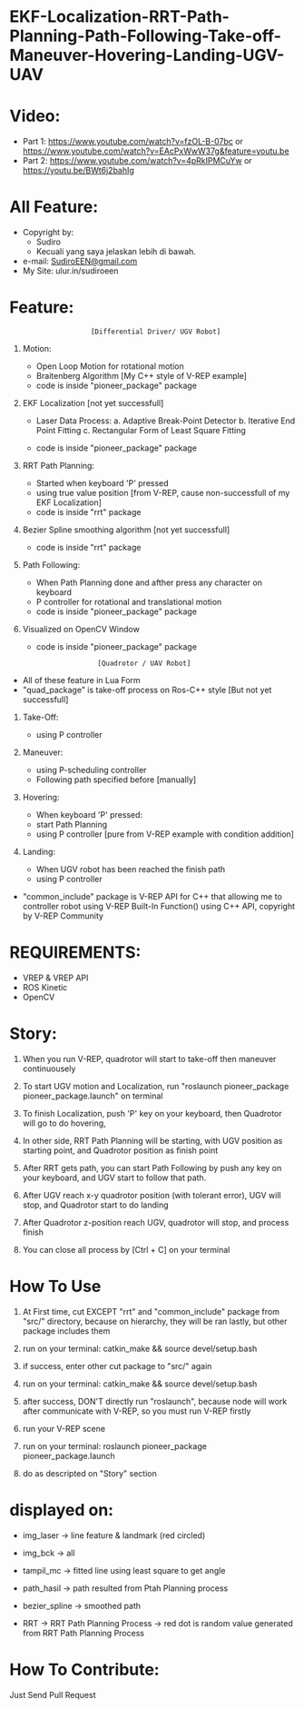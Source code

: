 
# EKF-Localization-RRT-Path-Planning-Path-Following-Take-off-Maneuver-Hovering-Landing-UGV-UAV

# Video:
   + Part 1: https://www.youtube.com/watch?v=fzOL-B-07bc or https://www.youtube.com/watch?v=EAcPxWwW37g&feature=youtu.be
   + Part 2: https://www.youtube.com/watch?v=4pRkIPMCuYw or https://youtu.be/BWt6j2bahIg
# All Feature: 
   + Copyright by:
       - Sudiro
       - Kecuali yang saya jelaskan lebih di bawah.
   + e-mail: SudiroEEN@gmail.com
   + My Site: ulur.in/sudiroeen


# Feature:

                        [Differential Driver/ UGV Robot]
1. Motion:
   - Open Loop Motion for rotational motion
   - Braitenberg Algorithm [My C++ style of V-REP example]
   - code is inside "pioneer_package" package

2. EKF Localization [not yet successfull]
   - Laser Data Process:
      a. Adaptive Break-Point Detector
      b. Iterative End Point Fitting
      c. Rectangular Form of Least Square Fitting
   
   - code is inside "pioneer_package" package

3. RRT Path Planning:
   - Started when keyboard 'P' pressed
   - using true value position [from V-REP, cause non-successfull of my EKF Localization]
   - code is inside "rrt" package 

4. Bezier Spline smoothing algorithm [not yet successfull]
   - code is inside "rrt" package 

5. Path Following:
   - When Path Planning done and afther press any character on keyboard
   - P controller for rotational and translational motion
   - code is inside "pioneer_package" package

6. Visualized on OpenCV Window
   - code is inside "pioneer_package" package
   

                        [Quadrotor / UAV Robot]
+ All of these feature in Lua Form
+ "quad_package" is take-off process on Ros-C++ style [But not yet successfull]

1. Take-Off:
   - using P controller

2. Maneuver:
   - using P-scheduling controller
   - Following path specified before [manually]

3. Hovering:
   - When keyboard 'P' pressed:
   - start Path Planning
   - using P controller [pure from V-REP example with condition addition]

4. Landing:
   - When UGV robot has been reached the finish path
   - using P controller


+ "common_include" package is V-REP API for C++ that allowing me to controller robot using V-REP Built-In Function() using C++ API, copyright by V-REP Community

# REQUIREMENTS:
   - VREP & VREP API
   - ROS Kinetic
   - OpenCV



# Story:

1. When you run V-REP, quadrotor will start to take-off then maneuver continuousely

2. To start UGV motion and Localization, run "roslaunch pioneer_package pioneer_package.launch" on terminal

3. To finish Localization, push 'P' key on your keyboard, then Quadrotor will go to do hovering,

4. In other side, RRT Path Planning will be starting, with UGV position as starting point, and Quadrotor position as finish point

5. After RRT gets path, you can start Path Following by push any key on your keyboard, and UGV start to follow that path.

5. After UGV reach x-y quadrotor position (with tolerant error), UGV will stop, and Quadrotor start to do landing

6. After Quadrotor z-position reach UGV, quadrotor will stop, and process finish

7. You can close all process by [Ctrl + C] on your terminal



# How To Use

1. At First time, cut EXCEPT "rrt" and "common_include" package from "src/" directory, because on hierarchy, they will be ran lastly, but other package includes them
2. run on your terminal:
   catkin_make && source devel/setup.bash
3. if success, enter other cut package to "src/" again
4. run on your terminal:
   catkin_make && source devel/setup.bash

5. after success, DON'T directly run "roslaunch", because node will work after communicate with V-REP, so you must run V-REP firstly

6. run your V-REP scene
7. run on your terminal:
   roslaunch pioneer_package pioneer_package.launch

6. do as descripted on "Story" section



# displayed on:

- img_laser -> line feature & landmark (red circled)
- img_bck -> all
- tampil_mc -> fitted line using least square to get angle

- path_hasil -> path resulted from Ptah Planning process
- bezier_spline -> smoothed path
- RRT -> RRT Path Planning Process
      -> red dot is random value generated from RRT Path Planning Process

# How To Contribute:
   Just Send Pull Request

